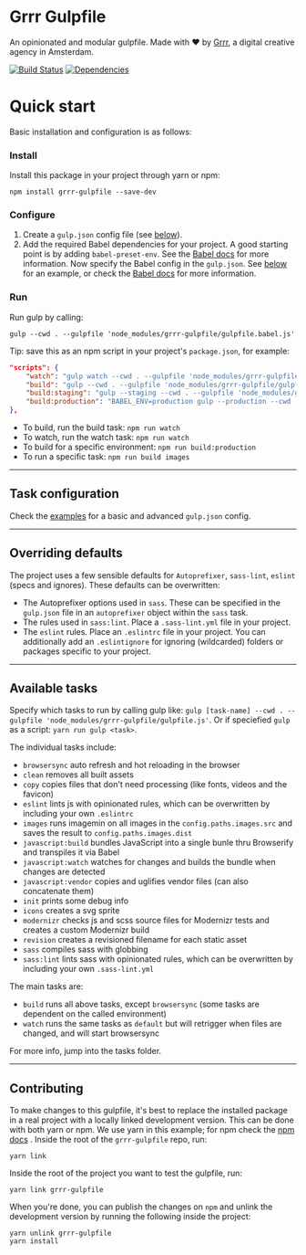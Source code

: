 # Grrr Gulpfile
An opinionated and modular gulpfile.
Made with ❤️ by [Grrr](https://grrr.nl/), a digital creative agency in Amsterdam.

[![Build Status](https://travis-ci.org/grrr-amsterdam/gulpfile.svg)](https://travis-ci.org/grrr-amsterdam/gulpfile)
[![Dependencies](https://david-dm.org/grrr-amsterdam/gulpfile.svg)](https://david-dm.org/grrr-amsterdam/gulpfile)

# Quick start
Basic installation and configuration is as follows:

### Install
Install this package in your project through yarn or npm:
```
npm install grrr-gulpfile --save-dev
```

### Configure
1. Create a `gulp.json` config file (see [below](#task-configuration)).
2. Add the required Babel dependencies for your project. A good starting point is by adding `babel-preset-env`. See the [Babel docs](https://babeljs.io/docs/plugins/preset-env/) for more information. Now specify the Babel config in the `gulp.json`. See [below](#config-file) for an example, or check the [Babel docs](https://babeljs.io/docs/usage/babelrc/) for more information.

### Run
Run gulp by calling:
```
gulp --cwd . --gulpfile 'node_modules/grrr-gulpfile/gulpfile.babel.js'
```

Tip: save this as an npm script in your project's `package.json`, for example:
```json
"scripts": {
    "watch": "gulp watch --cwd . --gulpfile 'node_modules/grrr-gulpfile/gulpfile.js'",
    "build": "gulp --cwd . --gulpfile 'node_modules/grrr-gulpfile/gulpfile.js'",
    "build:staging": "gulp --staging --cwd . --gulpfile 'node_modules/grrr-gulpfile/gulpfile.js'",
    "build:production": "BABEL_ENV=production gulp --production --cwd . --gulpfile 'node_modules/grrr-gulpfile/gulpfile.js'"
},
```

- To build, run the build task: `npm run watch`
- To watch, run the watch task: `npm run watch`
- To build for a specific environment: `npm run build:production`
- To run a specific task: `npm run build images`

---

## Task configuration
Check the [examples](https://github.com/grrr-amsterdam/gulpfile/tree/master/examples) for a basic and advanced `gulp.json` config.

---

## Overriding defaults
The project uses a few sensible defaults for `Autoprefixer`, `sass-lint`, `eslint` (specs and ignores). These defaults can be overwritten:

- The Autoprefixer options used in `sass`. These can be specified in the `gulp.json` file in an `autoprefixer` object within the `sass` task.
- The rules used in `sass:lint`. Place a `.sass-lint.yml` file in your project.
- The `eslint` rules. Place an `.eslintrc` file in your project. You can additionally add an `.eslintignore` for ignoring (wildcarded) folders or packages specific to your project.

---

## Available tasks
Specify which tasks to run by calling gulp like: `gulp [task-name] --cwd . --gulpfile 'node_modules/grrr-gulpfile/gulpfile.js'`. Or if speciefied `gulp` as a script: `yarn run gulp <task>`.

The individual tasks include:

- `browsersync` auto refresh and hot reloading in the browser
- `clean` removes all built assets
- `copy` copies files that don't need processing (like fonts, videos and the favicon)
- `eslint` lints js with opinionated rules, which can be overwritten by including your own `.eslintrc`
- `images` runs imagemin on all images in the `config.paths.images.src` and saves the result to `config.paths.images.dist`
- `javascript:build` bundles JavaScript into a single bunle thru Browserify and transpiles it via Babel
- `javascript:watch` watches for changes and builds the bundle when changes are detected
- `javascript:vendor` copies and uglifies vendor files (can also concatenate them)
- `init` prints some debug info
- `icons` creates a svg sprite
- `modernizr` checks js and scss source files for Modernizr tests and creates a custom Modernizr build
- `revision` creates a revisioned filename for each static asset
- `sass` compiles sass with globbing
- `sass:lint` lints sass with opinionated rules, which can be overwritten by including your own `.sass-lint.yml`

The main tasks are:

- `build` runs all above tasks, except `browsersync` (some tasks are dependent on the called environment)
- `watch` runs the same tasks as `default` but will retrigger when files are changed, and will start browsersync

For more info, jump into the tasks folder.

---

## Contributing
To make changes to this gulpfile, it's best to replace the installed package in a real project with a locally linked development version. This can be done with both yarn or npm. We use yarn in this example; for npm check the [npm docs](https://docs.npmjs.com/cli/link) . Inside the root of the `grrr-gulpfile` repo, run:
```
yarn link
```
Inside the root of the project you want to test the gulpfile, run:
```
yarn link grrr-gulpfile
```
When you're done, you can publish the changes on `npm` and unlink the development version by running the following inside the project:
```
yarn unlink grrr-gulpfile
yarn install
```
